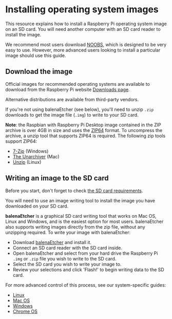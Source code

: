 # Installing operating system images

This resource explains how to install a Raspberry Pi operating system image on an SD card. You will need another computer with an SD card reader to install the image.

We recommend most users download [NOOBS](../noobs.md), which is designed to be very easy to use. However, more advanced users looking to install a particular image should use this guide.

## Download the image

Official images for recommended operating systems are available to download from the Raspberry Pi website [Downloads page](https://www.raspberrypi.org/downloads/).

Alternative distributions are available from third-party vendors.

If you're not using balenaEtcher (see below), you'll need to unzip `.zip` downloads to get the image file (`.img`) to write to your SD card.

**Note**: the Raspbian with Raspberry Pi Desktop image contained in the ZIP archive is over 4GB in size and uses the [ZIP64](https://en.wikipedia.org/wiki/Zip_\(file_format\)#ZIP64) format. To uncompress the archive, a unzip tool that supports ZIP64 is required. The following zip tools support ZIP64:

- [7-Zip](http://www.7-zip.org/) (Windows)
- [The Unarchiver](http://unarchiver.c3.cx/unarchiver) (Mac)
- [Unzip](http://www.info-zip.org/mans/unzip.html) (Linux)

## Writing an image to the SD card

Before you start, don't forget to check [the SD card requirements](../sd-cards.md).

You will need to use an image writing tool to install the image you have downloaded on your SD card.

**balenaEtcher** is a graphical SD card writing tool that works on Mac OS, Linux and Windows, and is the easiest option for most users. balenaEtcher also supports writing images directly from the zip file, without any unzipping required. To write your image with balenaEtcher:

- Download [balenaEtcher](https://www.balena.io/etcher/) and install it.
- Connect an SD card reader with the SD card inside.
- Open balenaEtcher and select from your hard drive the Raspberry Pi `.img` or `.zip` file you wish to write to the SD card.
- Select the SD card you wish to write your image to.
- Review your selections and click 'Flash!' to begin writing data to the SD card.

For more advanced control of this process, see our system-specific guides:

- [Linux](linux.md)
- [Mac OS](mac.md)
- [Windows](windows.md)
- [Chrome OS](chromeos.md)
